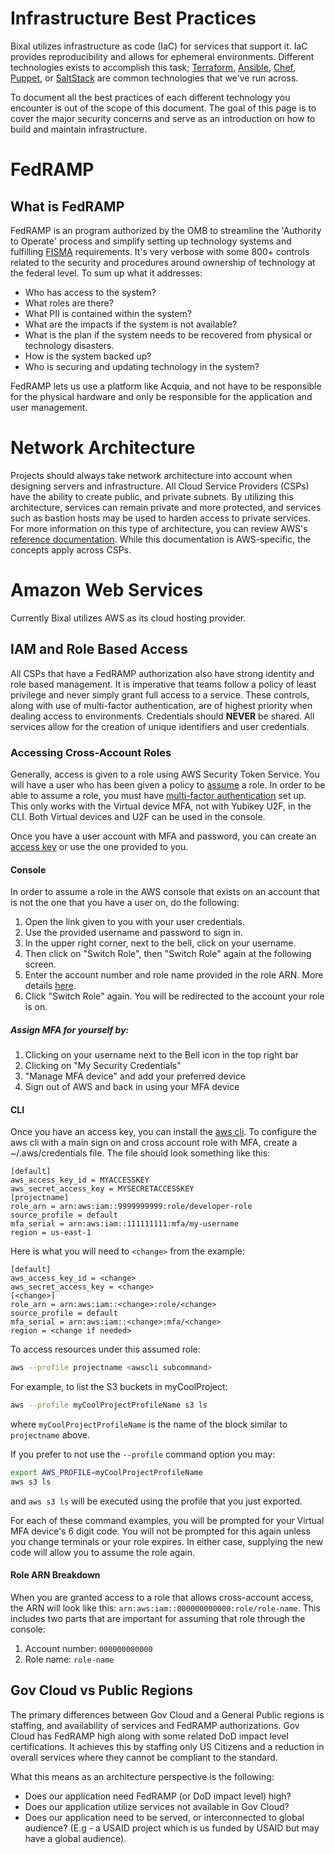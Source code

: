 # Infrastructure Best Practices

Bixal utilizes infrastructure as code (IaC) for services that support it. IaC provides reproducibility and allows for ephemeral environments. Different technologies exists to accomplish this task; [Terraform](https://www.terraform.io/), [Ansible](https://www.ansible.com/), [Chef](https://www.chef.io/), [Puppet](https://puppet.com/), or [SaltStack](https://www.saltstack.com/) are common technologies that we've run across.

To document all the best practices of each different technology you encounter is out of the scope of this document. The goal of this page is to cover the major security concerns and serve as an introduction on how to build and maintain infrastructure.

# FedRAMP

## What is FedRAMP

FedRAMP is an program authorized by the OMB to streamline the 'Authority to Operate' process and simplify setting up technology systems and fulfilling [FISMA](https://www.dhs.gov/cisa/federal-information-security-modernization-act) requirements. It's very verbose with some 800+ controls related to the security and procedures around ownership of technology at the federal level. To sum up what it addresses:

* Who has access to the system?
* What roles are there?
* What PII is contained within the system?
* What are the impacts if the system is not available?
* What is the plan if the system needs to be recovered from physical or technology disasters.
* How is the system backed up?
* Who is securing and updating technology in the system?

FedRAMP lets us use a platform like Acquia, and not have to be responsible for the physical hardware and only be responsible
for the application and user management.

# Network Architecture

Projects should always take network architecture into account when designing servers and infrastructure. All Cloud Service Providers (CSPs) have the ability to create public, and private subnets. By utilizing this architecture, services can remain private and more protected, and services such as bastion hosts may be used to harden access to private services. For more information on this type of architecture, you can review AWS's [reference documentation](https://docs.aws.amazon.com/vpc/latest/userguide/VPC_Scenario2.html). While this documentation is AWS-specific, the concepts apply across CSPs.

# Amazon Web Services

Currently Bixal utilizes AWS as its cloud hosting provider.

## IAM and Role Based Access

All CSPs that have a FedRAMP authorization also have strong identity and role based management. It is imperative that teams follow a policy of least privilege and never simply grant full access to a service. These controls, along with use of multi-factor authentication, are of highest priority when dealing access to environments. Credentials should **NEVER** be shared. All services allow for the creation of unique identifiers and user credentials.

### Accessing Cross-Account Roles

Generally, access is given to a role using AWS Security Token Service. You will have a user who has been given a policy to [assume](https://aws.amazon.com/premiumsupport/knowledge-center/iam-assume-role-cli/) a role. In order to be able to assume a role, you must have [multi-factor authentication](https://aws.amazon.com/iam/features/mfa/) set up. This only works with the Virtual device MFA, not with Yubikey U2F, in the CLI. Both Virtual devices and U2F can be used in the console.
 
Once you have a user account with MFA and password, you can create an [access key](https://docs.aws.amazon.com/IAM/latest/UserGuide/id_credentials_access-keys.html#Using_CreateAccessKey) or use the one provided to you. 

#### Console

In order to assume a role in the AWS console that exists on an account that is not the one that you have a user on, do the following:

1. Open the link given to you with your user credentials.
1. Use the provided username and password to sign in.
1. In the upper right corner, next to the bell, click on your username.
1. Then click on "Switch Role", then "Switch Role" again at the following screen.
1. Enter the account number and role name provided in the role ARN. More details [here](#role-arn-breakdown).
1. Click "Switch Role" again. You will be redirected to the account your role is on.


##### Assign MFA for yourself by:
1. Clicking on your username next to the Bell icon in the top right bar
1. Clicking on "My Security Credentials"
1. "Manage MFA device" and add your preferred device
1. Sign out of AWS and back in using your MFA device

#### CLI

Once you have an access key, you can install the [aws cli](https://docs.aws.amazon.com/cli/latest/userguide/cli-chap-install.html). To configure the aws cli with a main sign on and cross account role with MFA, create a ~/.aws/credentials file. The file should look something like this:

```text
[default]
aws_access_key_id = MYACCESSKEY
aws_secret_access_key = MYSECRETACCESSKEY
[projectname]
role_arn = arn:aws:iam::9999999999:role/developer-role
source_profile = default
mfa_serial = arn:aws:iam::111111111:mfa/my-username
region = us-east-1
```
Here is what you will need to `<change>` from the example:
```text
[default]
aws_access_key_id = <change>
aws_secret_access_key = <change>
[<change>]
role_arn = arn:aws:iam::<change>:role/<change>
source_profile = default
mfa_serial = arn:aws:iam::<change>:mfa/<change>
region = <change if needed>
```
To access resources under this assumed role:

```sh
aws --profile projectname <awscli subcommand>
```
For example, to list the S3 buckets in myCoolProject:
```sh
aws --profile myCoolProjectProfileName s3 ls
```
where `myCoolProjectProfileName` is the name of the block similar to `projectname` above.

If you prefer to not use the `--profile` command option you may:
```sh
export AWS_PROFILE=myCoolProjectProfileName
aws s3 ls
```
and `aws s3 ls` will be executed using the profile that you just exported.

For each of these command examples, you will be prompted for your Virtual MFA device's 6 digit code. You will not be prompted for this again unless you change terminals or your role expires. In either case, supplying the new code will allow you to assume the role again.

#### Role ARN Breakdown

When you are granted access to a role that allows cross-account access, the ARN will look like this: `arn:aws:iam::000000000000:role/role-name`. This includes two parts that are important for assuming that role through the console:

1. Account number: `000000000000`
1. Role name: `role-name`

## Gov Cloud vs Public Regions

The primary differences between Gov Cloud and a General Public regions is staffing, and availability of services and FedRAMP authorizations. Gov Cloud has FedRAMP high along with some related DoD impact level certifications. It achieves this by staffing only US Citizens and a reduction in overall services where they cannot be compliant to the standard.

What this means as an architecture perspective is the following:

* Does our application need FedRAMP (or DoD impact level) high?
* Does our application utilize services not available in Gov Cloud?
* Does our application need to be served, or interconnected to global audience? (E.g - a USAID project which is us funded by USAID but may have a global audience).
